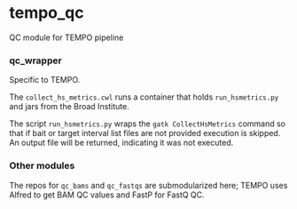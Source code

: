 # tempo_qc
QC  module for TEMPO pipeline

### qc_wrapper
Specific to TEMPO.

The `collect_hs_metrics.cwl` runs a container that holds `run_hsmetrics.py` and jars from the Broad Institute.

The script `run_hsmetrics.py` wraps the `gatk CollectHsMetrics` command so that if bait or target interval list files are not provided execution is skipped. An output file will be returned, indicating it was not executed.

### Other modules
The repos for `qc_bams` and `qc_fastqs` are submodularized here; TEMPO uses Alfred to get BAM QC values and FastP for FastQ QC.
